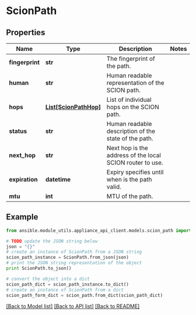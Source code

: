 # ScionPath


## Properties
Name | Type | Description | Notes
------------ | ------------- | ------------- | -------------
**fingerprint** | **str** | The fingerprint of the path. | 
**human** | **str** | Human readable representation of the SCION path. | 
**hops** | [**List[ScionPathHop]**](ScionPathHop.md) | List of individual hops on the SCION path. | 
**status** | **str** | Human readable description of the state of the path. | 
**next_hop** | **str** | Next hop is the address of the local SCION router to use. | 
**expiration** | **datetime** | Expiry specifies until when is the path valid. | 
**mtu** | **int** | MTU of the path. | 

## Example

```python
from ansible.module_utils.appliance_api_client.models.scion_path import ScionPath

# TODO update the JSON string below
json = "{}"
# create an instance of ScionPath from a JSON string
scion_path_instance = ScionPath.from_json(json)
# print the JSON string representation of the object
print ScionPath.to_json()

# convert the object into a dict
scion_path_dict = scion_path_instance.to_dict()
# create an instance of ScionPath from a dict
scion_path_form_dict = scion_path.from_dict(scion_path_dict)
```
[[Back to Model list]](../README.md#documentation-for-models) [[Back to API list]](../README.md#documentation-for-api-endpoints) [[Back to README]](../README.md)



